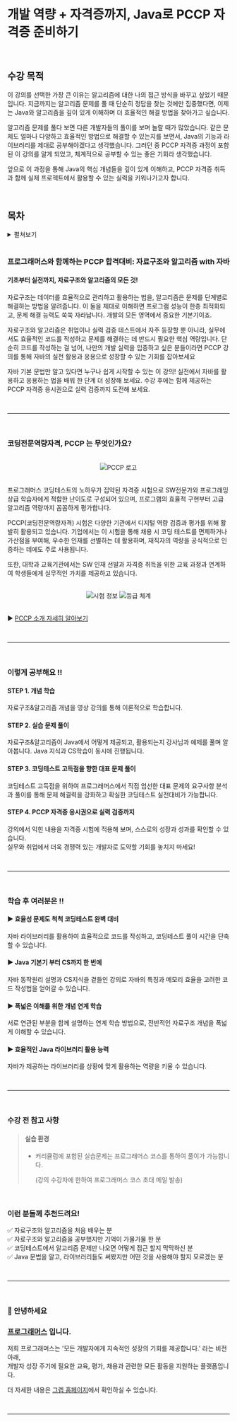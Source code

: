 # 개발 역량 + 자격증까지, Java로 PCCP 자격증 준비하기

<br>

## 수강 목적

이 강의를 선택한 가장 큰 이유는 알고리즘에 대한 나의 접근 방식을 바꾸고 싶었기 때문입니다.
지금까지는 알고리즘 문제를 풀 때 단순히 정답을 찾는 것에만 집중했다면, 이제는
Java와 알고리즘을 깊이 있게 이해하며 더 효율적인 해결 방법을 찾아가고 싶습니다.

알고리즘 문제를 풀다 보면 다른 개발자들의 풀이를 보며 놀랄 때가 많았습니다.
같은 문제도 얼마나 다양하고 효율적인 방법으로 해결할 수 있는지를 보면서,
Java의 기능과 라이브러리를 제대로 공부해야겠다고 생각했습니다.
그러던 중 PCCP 자격증 과정이 포함된 이 강의를 알게 되었고,
체계적으로 공부할 수 있는 좋은 기회라 생각했습니다.

앞으로 이 과정을 통해 Java의 핵심 개념들을 깊이 있게 이해하고, PCCP 자격증 취득과 함께
실제 프로젝트에서 활용할 수 있는 실력을 키워나가고자 합니다.

<br>

## 목차

<details>
<summary>펼쳐보기</summary>

<br>
  
  <details>
  <summary>섹션 1. 시작하기</summary>
  
  - [x] [강의] 1-1. 강의소개
  - [x] [강의] 1-2. 컴퓨터가 데이터를 다루는 방법
  - [x] [강의] 1-3. 시간복잡도
  - [x] [강의 자료] 자료구조와 알고리즘
  - [x] [강의 자료] Java API Document Guide
  - [x] 프로그래머스 실습 및 PCCP 응시권 신청
  
  <br>
  
  </details>
  
  <details>
  <summary>섹션 2. List(리스트)</summary>
  
  - [x] [강의] 2-1. Array 와 List
  - [x] [강의] 2-2. (Coding) Java 의 List
  - [x] [실습] 2-1. 최대값 인덱스 구하기
  - [x] [실습] 2-2. 순열 검사
  - [x] [실습] 2-3. 자연수 뒤집어 배열로 만들기
  - [x] [실습 풀이] 2-1. 최대값 인덱스 구하기
  - [x] [실습 풀이] 2-2. 순열 검사
  - [x] [실습 풀이] 2-3. 자연수 뒤집어 배열로 만들기
  - [x] [강의자료] List(리스트)
  
  <br>
  
  </details>
  
  <details>
  <summary>섹션 3. Map(맵)</summary>
  
  - [x] [강의] 3-1. Map 개요
  - [x] [강의] 3-2. (Coding) Map, java.util.Map
  - [x] [실습] 3-1. 폰켓몬
  - [x] [실습] 3-2. 완주하지 못한 선수
  - [x] [실습] 3-3. 위장
  - [x] [실습 풀이] 3-1. 폰켓몬
  - [x] [실습 풀이] 3-2. 완주하지 못한 선수
  - [x] [실습 풀이] 3-3. 위장
  - [x] [강의 자료] Map(맵)
  
  <br>
  
  </details>
  
  <details>
  <summary>섹션 4. Set(집합)</summary>
  
  - [x] [강의] 4-1. 집합(Set), 교집합, 합집합, 차집합
  - [x] [강의] 4-2 (Coding) Set, java.util.Set
  - [x] [실습] 4-1. 로또 번호 검출기
  - [x] [실습] 4-2. 끝말 잇기
  - [x] [실습] 4-3. 같은 숫자는 싫어
  - [x] [실습 풀이] 4-1. 로또 번호 검출기
  - [x] [실습 풀이] 4-2. 끝말 잇기
  - [x] [실습 풀이] 4-3. 같은 숫자는 싫어
  - [x] [강의 자료] Set(집합)
  
  <br>
  
  </details>
  
  <details>
  <summary>섹션 5. Stack/Queue(스택, 큐)</summary>
  
  - [ ] [강의] 5-1. Stack/Queue 개요
  - [ ] [강의] 5-2. (Coding) Stack, Queue, Deque
  - [ ] [실습] 5-1. 올바른 괄호
  - [ ] [실습] 5-2. 기능 개발
  - [ ] [실습] 5-3. 주식 가격
  - [ ] [실습] 5-4. 프린터
  - [ ] [실습 풀이] 5-1. 올바른 괄호
  - [ ] [실습 풀이] 5-2. 기능 개발
  - [ ] [실습 풀이] 5-3. 주식 가격
  - [ ] [실습 풀이] 5-4. 프린터
  - [ ] [강의 자료] Stack/Queue(스택, 큐)
  
  <br>
  
  </details>
  
  <details>
  <summary>섹션 6. Linear Search(선형탐색)</summary>
  
  - [ ] [강의] 6-1. 선형탐색
  - [ ] [강의] 6-2. (Coding) Object의 비교&대소비교, Collection.search
  - [ ] [실습] 6-1. 전화번호 목록
  - [ ] [실습] 6-2. 문자열 내 p와 y의 개수
  - [ ] [실습] 6-3. 스킬트리
  - [ ] [실습 풀이] 6-1. 전화번호 목록
  - [ ] [실습 풀이] 6-2. 문자열 내 p와 y의 개수
  - [ ] [실습 풀이] 6-3. 스킬트리
  - [ ] [강의 자료] Linear Search(선형탐색)
  
  <br>
  
  </details>
  
  <details>
  <summary>섹션 7. Sort(정렬)</summary>
  
  - [ ] [강의] 7-1. 다양한 정렬 알고리즘
  - [ ] [강의] 7-2. (Coding) 정렬, Collection.sort
  - [ ] [실습] 7-1. 제일 작은 수 제거하기
  - [ ] [실습] 7-2. 문자열 내 마음대로 정렬하기
  - [ ] [실습] 7-3. JadenCase 문자열 만들기
  - [ ] [실습] 7-4. H-Index
  - [ ] [실습 풀이] 7-1. 제일 작은 수 제거하기
  - [ ] [실습 풀이] 7-2. 문자열 내 마음대로 정렬하기
  - [ ] [실습 풀이] 7-3. JadenCase 문자열 만들기
  - [ ] [실습 풀이] 7-4. H-Index
  - [ ] [강의 자료] Sort(정렬)
  - [ ] [강의자료] Sort(정렬) 소스코드
  
  <br>
  
  </details>
  
  <details>
  <summary>섹션 8. Graph와 Non-Linear Search(그래프와 비선형 탐색)</summary>
  
  - [ ] [강의] 8-1. Graph 개요
  - [ ] [강의] 8-2. (Coding) graph, BFS/DFS
  - [ ] [실습] 8-1. 네트워크
  - [ ] [실습] 8-2. 타겟 넘버
  - [ ] [실습] 8-3. 단어변환
  - [ ] [실습] 8-4. 게임 맵 최단거리
  - [ ] [실습 풀이] 8-1. 네트워크
  - [ ] [실습 풀이] 8-2. 타겟 넘버
  - [ ] [실습 풀이] 8-3. 단어변환
  - [ ] [실습 풀이] 8-4. 게임 맵 최단거리
  - [ ] [강의 자료] Graph(그래프)
  - [ ] [강의자료] Graph(그래프) 소스코드
  
  <br>
  
  </details>
  
  <details>
  <summary>섹션 9. Tree(트리)</summary>
  
  - [ ] [강의] 9.1 Tree 개요
  - [ ] [강의] 9.2 Binary Search Tree의 동작. Heap 의 동작, Tree 가 응용된 Java Collection
  - [ ] [실습] 9-1. 더 맵게
  - [ ] [실습] 9-2. 가장 먼 노드
  - [ ] [실습] 9-3. 순위
  - [ ] [실습 풀이] 9-1. 더 맵게
  - [ ] [실습 풀이] 9-2. 가장 먼 노드
  - [ ] [실습 풀이] 9-3. 순위
  - [ ] [강의 자료] Tree(트리)
  
  <br>
  
  </details>
  
  <details>
  <summary>섹션 10. 그리디(Greedy) 대표 문제 풀이</summary>
  
  - [ ] [실습] Step 1. 기지국 설치 직접 풀어보기
  - [ ] [강의] Step 2. 지문 이해 및 풀이 계획 세우기
  - [ ] [강의] Step 3. 강사의 풀이 엿보기
  
  <br>
  
  </details>
  
  <details>
  <summary>섹션 11. 정렬(Sort) 대표 문제 풀이</summary>
  
  - [ ] [실습] Step 1. 가장 큰 수 직접 풀어보기
  - [ ] [강의] Step 2. 지문 이해 및 풀이 계획 세우기
  - [ ] [강의] Step 3. 강사의 풀이 엿보기
  
  <br>
  
  </details>
  
  <details>
  <summary>섹션 12. 이분탐색(Binary Search) 대표 문제 풀이</summary>
  
  - [ ] [실습] Step 1. 숫자 게임 직접 풀어보기
  - [ ] [강의] Step 2. 지문 이해 및 풀이 계획 세우기
  - [ ] [강의] Step 3. 강사의 풀이 엿보기
  
  <br>
  
  </details>
  
  <details>
  <summary>섹션 13. 시뮬레이션(Simulation) 대표 문제: 숫자 게임</summary>
  
  - [ ] [실습] Step 1. 숫자 게임 직접 풀어보기
  - [ ] [강의] Step 2. 지문 이해 및 풀이 계획 세우기
  - [ ] [강의] Step 3. 강사의 풀이 엿보기
  
  <br>
  
  </details>
  
  <details>
  <summary>섹션 14. 해시(Hash) 대표 문제</summary>
  
  - [ ] [실습] Step 1. 위장 직접 풀어보기
  - [ ] [강의] Step 2. 지문 이해 및 풀이 계획 세우기
  - [ ] [강의] Step 3. 강사의 풀이 엿보기
  
  <br>
  
  </details>
  
  <details>
  <summary>섹션 15. 너비우선탐색(BFS) /깊이우선탐색(DFS) 대표 문제</summary>
  
  - [ ] [BFS][실습] Step 1. 게임 맵 최단거리 직접 풀어보기
  - [ ] [BFS][강의] Step 2. 지문 이해 및 풀이 계획 세우기
  - [ ] [BFS][강의] Step 3. 강사의 풀이 엿보기
  - [ ] [DFS][실습] Step 1. 올바른 괄호의 개수 직접 풀어보기
  - [ ] [DFS][강의] Step 2. 지문 이해 및 풀이 계획 세우기
  - [ ] [DFS][강의] Step 3. 강사의 풀이 엿보기
  
  <br>
  
  </details>
  
  <details>
  <summary>섹션 16. 동적계획법(Dynamic Programming) 대표 문제</summary>
  
  - [ ] [실습] Step 1. 정수 삼각형 직접 풀어보기
  - [ ] [강의] Step 2. 지문 이해 및 풀이 계획 세우기
  - [ ] [강의] Step 3. 강사의 풀이 엿보기
  
  <br>

  </details>
</details>

<br>

### 프로그래머스와 함께하는 PCCP 합격대비: 자료구조와 알고리즘 with 자바

#### 기초부터 실전까지, 자료구조와 알고리즘의 모든 것!

자료구조는 데이터를 효율적으로 관리하고 활용하는 법을, 알고리즘은 문제를 단계별로 해결하는 방법을 알려줍니다. 이 둘을 제대로 이해하면 프로그램 성능이 한층 최적화되고, 문제 해결 능력도 쑥쑥 자라납니다. 개발의 모든 영역에서 중요한 기본기이죠.

자료구조와 알고리즘은 취업이나 실력 검증 테스트에서 자주 등장할 뿐 아니라, 실무에서도 효율적인 코드를 작성하고 문제를 해결하는 데 반드시 필요한 핵심 역량입니다. 단순히 코드를 작성하는 걸 넘어, 나만의 개발 실력을 입증하고 싶은 분들이라면 PCCP 강의를 통해 자바의 실전 활용과 응용으로 성장할 수 있는 기회를 잡아보세요

자바 기본 문법만 알고 있다면 누구나 쉽게 시작할 수 있는 이 강의! 실전에서 자바를 활용하고 응용하는 법을 배워 한 단계 더 성장해 보세요. 수강 후에는 함께 제공하는 PCCP 자격증 응시권으로 실력 검증까지 도전해 보세요.

<br>
<hr>
<br>

### 코딩전문역량자격, PCCP 는 무엇인가요?

<br>

<div align="center">
 <img src="https://cdn.inflearn.com/public/files/courses/335275/builder/01jb91hasvnn1yfjeh6gc9sx8m?w=960" alt="PCCP 로고">
</div>

<br>

프로그래머스 코딩테스트의 노하우가 집약된 자격증 시험으로 SW전문가와 프로그래밍 상급 학습자에게 적합한 난이도로 구성되어 있으며, 프로그램의 효율적 구현부터 고급 알고리즘 역량까지 꼼꼼하게 평가합니다.

PCCP(코딩전문역량자격) 시험은 다양한 기관에서 디지털 역량 검증과 평가를 위해 활발히 활용되고 있습니다. 기업에서는 이 시험을 통해 채용 시 코딩 테스트를 면제하거나 가산점을 부여해, 우수한 인재를 선별하는 데 활용하며, 재직자의 역량을 공식적으로 인증하는 데에도 주로 사용됩니다.

또한, 대학과 교육기관에서는 SW 인재 선발과 자격증 취득을 위한 교육 과정과 연계하여 학생들에게 실무적인 가치를 제공하고 있습니다.

<br>

<div align="center">
 <img src="https://cdn.inflearn.com/public/files/courses/335275/builder/01jb91j859406t5a57qjdn08h5?w=960" alt="시험 정보">
 <img src="https://cdn.inflearn.com/public/files/courses/335275/builder/01jb91jny2h240qygcvwyw709r?w=960" alt="등급 체계">
</div>

<br>

▶ [PCCP 소개 자세히 알아보기](https://certi.programmers.co.kr/about/pccp)

<br>
<hr>
<br>

### 이렇게 공부해요 !!

#### STEP 1. 개념 학습
자료구조&알고리즘 개념을 영상 강의를 통해 이론적으로 학습합니다.

#### STEP 2. 실습 문제 풀이 
자료구조&알고리즘이 Java에서 어떻게 제공되고, 활용되는지 강사님과 예제를 풀며 알아봅니다. Java 지식과 CS학습이 동시에 진행됩니다.

#### STEP 3. 코딩테스트 고득점을 향한 대표 문제 풀이
코딩테스트 고득점을 위하여 프로그래머스에서 직접 엄선한 대표 문제의 요구사항 분석과 풀이를 통해 문제 해결력을 강화하고 확실한 코딩테스트 실전대비가 가능합니다.

#### STEP 4. PCCP 자격증 응시권으로 실력 검증까지
강의에서 익힌 내용을 자격증 시험에 적용해 보며, 스스로의 성장과 성과를 확인할 수 있습니다.  
실무와 취업에서 더욱 경쟁력 있는 개발자로 도약할 기회를 놓치지 마세요!

<br>
<hr>
<br>

### 학습 후 여러분은 !!

#### ▶ 효율성 문제도 척척 코딩테스트 완벽 대비
자바 라이브러리를 활용하여 효율적으로 코드를 작성하고, 코딩테스트 풀이 시간을 단축할 수 있습니다.

#### ▶ Java 기본기 부터 CS까지 한 번에
자바 동작원리 설명과 CS지식을 곁들인 강의로 자바의 특징과 메모리 효율을 고려한 코드 작성법을 얻어갈 수 있습니다.

#### ▶ 폭넓은 이해를 위한 개념 연계 학습
서로 연관된 부분을 함께 설명하는 연계 학습 방법으로, 전반적인 자료구조 개념을 폭넓게 이해할 수 있습니다.

#### ▶ 효율적인 Java 라이브러리 활용 능력
자바가 제공하는 라이브러리를 상황에 맞게 활용하는 역량을 키울 수 있습니다.

<br>
<hr>
<br>

### 수강 전 참고 사항

>
> #### 실습 환경
> - 커리큘럼에 포함된 실습문제는 프로그래머스 코스를 통하여 풀이가 가능합니다.
> 
>   (강의 수강자에 한하여 프로그래머스 코스 초대 메일 발송)
> 

<br>

### 이런 분들께 추천드려요!

✅ 자료구조와 알고리즘을 처음 배우는 분  
✅ 자료구조와 알고리즘을 공부했지만 기억이 가물가물 한 분  
✅ 코딩테스트에서 알고리즘 문제만 나오면 어떻게 접근 할지 막막하신 분  
✅ Java 문법을 알고, 라이브러리들도 써봤지만 어떤 것을 사용해야 할지 모르겠는 분

<br>
<hr>
<br>

### 👋 안녕하세요
### [프로그래머스](https://www.inflearn.com/users/1480893/@grepp) 입니다.

저희 프로그래머스는 '모든 개발자에게 지속적인 성장의 기회를 제공합니다.' 라는 비전 아래,  
개발자 성장 주기에 필요한 교육, 평가, 채용과 관련한 모든 활동을 지원하는 플랫폼입니다.

더 자세한 내용은 [그렙 홈페이지](https://www.grepp.co/)에서 확인하실 수 있습니다.

<br>
<hr>

